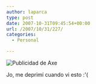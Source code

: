 ```yaml
---
author: laparca
type: post
date: 2007-10-31T09:45:54+00:00
url: /2007/10/31/227/
categories:
  - Personal

---
```

<img decoding="async" src="http://blog.laparca.es/wp-content/uploads/2007/10/axe.jpg" alt="Publicidad de Axe" />

Jo, me deprimí cuando vi esto :'(